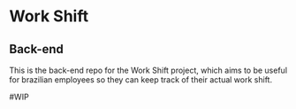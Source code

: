 # Work Shift

## Back-end

This is the back-end repo for the Work Shift project, which aims to be useful for brazilian employees so they can keep track of their actual work shift.

#WIP
